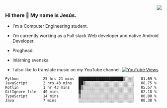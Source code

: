 <img align='right' src="https://github-readme-stats.vercel.app/api/top-langs/?username=JesusJimenezG&layout=compact&theme=dracula">

### Hi there 👋 My name is Jesús.
- I'm a Computer Engineering student.
- I'm currently working as a Full stack Web developer and native Android Developer.

- Proghead.
- Inlärning svenska
- I also like to translate music on my YouTube channel. [![YouTube Views](https://img.shields.io/youtube/channel/views/UCWnlcC4_sV9Imcy9ysQpxHA?style=social)](https://www.youtube.com/channel/UCWnlcC4_sV9Imcy9ysQpxHA)

<!--START_SECTION:waka-->

```text
Python           25 hrs 21 mins  ████████████████████▒░░░░   81.69 %
JavaScript       2 hrs 43 mins   ██▒░░░░░░░░░░░░░░░░░░░░░░   08.75 %
Kotlin           1 hr 43 mins    █▒░░░░░░░░░░░░░░░░░░░░░░░   05.57 %
GitIgnore file   40 mins         ▓░░░░░░░░░░░░░░░░░░░░░░░░   02.18 %
TypeScript       14 mins         ▒░░░░░░░░░░░░░░░░░░░░░░░░   00.80 %
Java             7 mins          ░░░░░░░░░░░░░░░░░░░░░░░░░   00.38 %
```

<!--END_SECTION:waka-->

<!--
**JesusJimenezG/JesusJimenezG** is a ✨ _special_ ✨ repository because its `README.md` (this file) appears on your GitHub profile.

Here are some ideas to get you started:

- 🔭 I’m currently working on ...
- 🌱 I’m currently learning ...
- 👯 I’m looking to collaborate on ...
- 🤔 I’m looking for help with ...
- 💬 Ask me about ...
- 📫 How to reach me: ...
- 😄 Pronouns: ...
- ⚡ Fun fact: ...
-->
